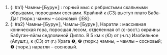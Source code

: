 ---
---

1. {: #a1} Чамны-⟦Бурун⟧
: горный мыс с ребристыми скальными обрывами, поросшими соснами. Крайний к ⦅СЗ⦆ выступ плато Баба-Даг ⦅тюрк.⦆ чамны – сосновый ⦃Е8⦄.
2. {: #a2} Чамны-⟦Бурун⟧, Чамлы-⟦Бурун⟧, Наратли
: массивная коническая гора, поросшая лесом, отделенная от ⦅с-вост.⦆ окраины Бабуган-яйлы седловиной Дипло. В 5 км к ⦅Ю⦆ от ⦅н.п.⦆ Изобильное ⦅Алушт.⦆, к ⦅СЗ⦆ от ⦅г.⦆ Урага ❶, ❷ ⦅тюрк.⦆ чамны,  – чамлы – сосновый; ❸ ⦅тюрк.⦆ наратли – сосновый.
